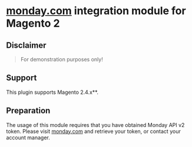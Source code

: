 # [monday.com](https://monday.com/) integration module for Magento 2

## Disclaimer
>For demonstration purposes only!

## Support
This plugin supports Magento 2.4.x**.

## Preparation
The usage of this module requires that you have obtained Monday API v2 token.
Please visit [monday.com](https://monday.com/developers/v2#authentication-section-api-v2-token) and retrieve your token, or contact your account manager.